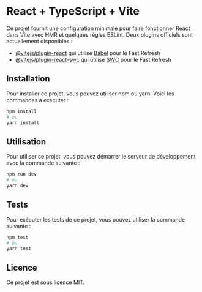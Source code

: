 # React + TypeScript + Vite

Ce projet fournit une configuration minimale pour faire fonctionner React dans Vite avec HMR et quelques règles ESLint.
Deux plugins officiels sont actuellement disponibles :

- [@vitejs/plugin-react](https://github.com/vitejs/vite-plugin-react/blob/main/packages/plugin-react/README.md) qui
  utilise [Babel](https://babeljs.io/) pour le Fast Refresh
- [@vitejs/plugin-react-swc](https://github.com/vitejs/vite-plugin-react-swc) qui utilise [SWC](https://swc.rs/) pour le
  Fast Refresh

## Installation

Pour installer ce projet, vous pouvez utiliser npm ou yarn. Voici les commandes à exécuter :

```bash
npm install
# ou
yarn install
```

## Utilisation

Pour utiliser ce projet, vous pouvez démarrer le serveur de développement avec la commande suivante :

```bash
npm run dev
# ou
yarn dev
```

## Tests

Pour exécuter les tests de ce projet, vous pouvez utiliser la commande suivante :

```bash
npm test
# ou
yarn test
```

## Licence

Ce projet est sous licence MIT.